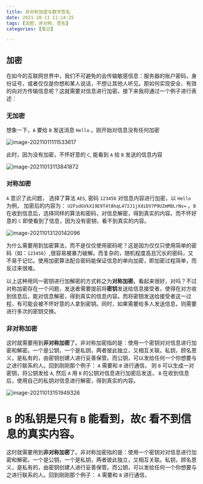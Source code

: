 ```yaml
---
title: 非对称加密与数字签名
date: 2021-10-11 11:14:25
tags: [加密，非对称，签名]
categories: [笔记]

---
```


## 加密

在如今的互联网世界中，我们不可避免的会传输敏感信息：服务器的账户密码，身份证号，或者仅仅是你想和某人说话，不想让其他人听见。那如何实现安全、有效的向对方传输信息呢？这就需要对信息进行加密。接下来我将通过一个例子进行表述：

### 无加密

想象一下，`A` 要给 `B` 发送消息 `Hello` 。刚开始对信息没有任何加密

![image-20211011111533617](https://cdn.jsdelivr.net/gh/KJohn2q/John-s-figure-bed/image/202110111115034.png)

此时，因为没有加密，不怀好意的 `C`, 能看到 `A` 给 `B` 发送的信息内容   

![image-20211013113841872](https://cdn.jsdelivr.net/gh/KJohn2q/John-s-figure-bed/image/202110131138930.png)

### 对称加密

`A` 意识了此问题， 选择了算法 `AES`, 密码 `123456` 对信息内容进行加密，以 `Hello` 为例， 加密后的内容为： `U2FsdGVkX19E9T4t8hqL472J1jXdiDV7P9UZmM8LrNs=` 。`B` 在收到信息后，选择同样的算法和密码，对信息解密，得到真实的内容。而不怀好意的 `C` 即使看到了信息，因为没有密钥，看不到真实的内容。

![image-20211013120142096](https://cdn.jsdelivr.net/gh/KJohn2q/John-s-figure-bed/image/202110131201196.png)

为什么需要用到加密算法，而不是仅仅使用密码呢？这是因为仅仅只使用简单的密码（如：`123456`）,很容易被暴力破解。而复杂的，随机程度高且冗长的密码，又不易于记忆。使用加密算法配合密码能保证信息的单向加密，即加密过程简单，而反过来很难。

以上这种用同一密钥进行加解密的方式称之为**对称加密**。看起来很好，对吗？不过对称加密存在一个问题，发送者需要提前将**密钥**发送给信息接受者，使得在对方收到信息后，能对信息解密，得到真实的信息内容。而将密钥发送给接受者这一过程，有可能会被不怀好意的人拿到密钥。同时，如果需要给多人发送信息，则需要进行多次的密钥交换。

###  非对称加密

这时就需要用到**非对称加密**了。非对称加密指的是：使用一个密钥对对信息进行加密和解密。一个是公钥，一个是私钥，两者彼此独立，又相互关联。私钥，顾名思义，是私有的，由密钥创建人进行妥善保管。而公钥，可以发给任何一个你想要与之进行联系的人。回到刚刚那个例子： `A` 需要和 `B` 进行通信， 则 `B` 可以生成一对密钥，将公钥发给 `A`, 然后 `A` 用 `B` 的公钥对信息进行加密后发送， `B` 在收到信息后，使用自己的私钥对信息进行解密，得到真实的内容。

![image-20211013151949326](https://cdn.jsdelivr.net/gh/KJohn2q/John-s-figure-bed/image/202110131519396.png)

`B` 的私钥是只有 `B` 能看到，故`C` 看不到信息的真实内容。
=======
这时就需要用到**非对称加密**了。非对称加密指的是：使用一个密钥对对信息进行加密和解密。一个是公钥，一个是私钥，两者彼此独立，又相互关联。私钥，顾名思义，是私有的，由密钥创建人进行妥善保管。而公钥，可以发给任何一个你想要与之进行联系的人。回到刚刚那个例子： `A` 需要和 `B` 进行通信， 

